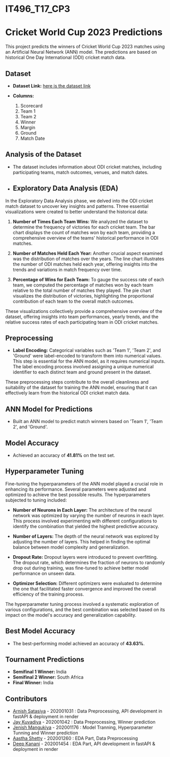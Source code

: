 # IT496_T17_CP3

# Cricket World Cup 2023 Predictions

This project predicts the winners of Cricket World Cup 2023 matches using an Artificial Neural Network (ANN) model. The predictions are based on historical One Day International (ODI) cricket match data.

## Dataset

- **Dataset Link:** [here is the dataset link](https://www.kaggle.com/datasets/jaykay12/odi-cricket-matches-19712017)

- **Columns:**
  1. Scorecard
  2. Team 1
  3. Team 2
  4. Winner
  5. Margin
  6. Ground
  7. Match Date

## Analysis of the Dataset

- The dataset includes information about ODI cricket matches, including participating teams, match outcomes, venues, and match dates.


- ## Exploratory Data Analysis (EDA)

In the Exploratory Data Analysis phase, we delved into the ODI cricket match dataset to uncover key insights and patterns. Three essential visualizations were created to better understand the historical data:

1. **Number of Times Each Team Wins:**
   We analyzed the dataset to determine the frequency of victories for each cricket team. The bar chart displays the count of matches won by each team, providing a comprehensive overview of the teams' historical performance in ODI matches.

2. **Number of Matches Held Each Year:**
   Another crucial aspect examined was the distribution of matches over the years. The line chart illustrates the number of ODI matches held each year, offering insights into the trends and variations in match frequency over time.

3. **Percentage of Wins for Each Team:**
   To gauge the success rate of each team, we computed the percentage of matches won by each team relative to the total number of matches they played. The pie chart visualizes the distribution of victories, highlighting the proportional contribution of each team to the overall match outcomes.

These visualizations collectively provide a comprehensive overview of the dataset, offering insights into team performances, yearly trends, and the relative success rates of each participating team in ODI cricket matches.


## Preprocessing

- **Label Encoding:**
  Categorical variables such as 'Team 1', 'Team 2', and 'Ground' were label-encoded to transform them into numerical values. This step is essential for the ANN model, as it requires numerical inputs. The label encoding process involved assigning a unique numerical identifier to each distinct team and ground present in the dataset.

These preprocessing steps contribute to the overall cleanliness and suitability of the dataset for training the ANN model, ensuring that it can effectively learn from the historical ODI cricket match data.

## ANN Model for Predictions

- Built an ANN model to predict match winners based on 'Team 1', 'Team 2', and 'Ground'.

## Model Accuracy

- Achieved an accuracy of **41.81%** on the test set.

## Hyperparameter Tuning

Fine-tuning the hyperparameters of the ANN model played a crucial role in enhancing its performance. Several parameters were adjusted and optimized to achieve the best possible results. The hyperparameters subjected to tuning included:

- **Number of Neurons in Each Layer:**
  The architecture of the neural network was optimized by varying the number of neurons in each layer. This process involved experimenting with different configurations to identify the combination that yielded the highest predictive accuracy.

- **Number of Layers:**
  The depth of the neural network was explored by adjusting the number of layers. This helped in finding the optimal balance between model complexity and generalization.

- **Dropout Rate:**
  Dropout layers were introduced to prevent overfitting. The dropout rate, which determines the fraction of neurons to randomly drop out during training, was fine-tuned to achieve better model performance on unseen data.

- **Optimizer Selection:**
  Different optimizers were evaluated to determine the one that facilitated faster convergence and improved the overall efficiency of the training process.

The hyperparameter tuning process involved a systematic exploration of various configurations, and the best combination was selected based on its impact on the model's accuracy and generalization capability.


## Best Model Accuracy

- The best-performing model achieved an accuracy of **43.63%**.

## Tournament Predictions

- **Semifinal 1 Winner:** India
- **Semifinal 2 Winner:** South Africa
- **Final Winner:** India

## Contributors

- [Arnish Satasiya](https://github.com/arnishsatasiya) - 202001031 : Data Preprocessing, API development in fastAPI & deployment in render
- [Jay Kuvadiya](https://github.com/JaYkuvadiya17) - 202001042 : Data Preprocessing, Winner prediction
- [Jenish Mangukiya](https://github.com/MrJenish) - 202001176 : Model Tranning, Hyperparameter Tunning and Winner prediction 
- [Aastha Shetty](https://github.com/aasthashetty) - 202001260 : EDA Part, Data Preprocessing
- [Deep Kanani](https://github.com/202001454) - 202001454 : EDA Part, API development in fastAPI & deployment in render
